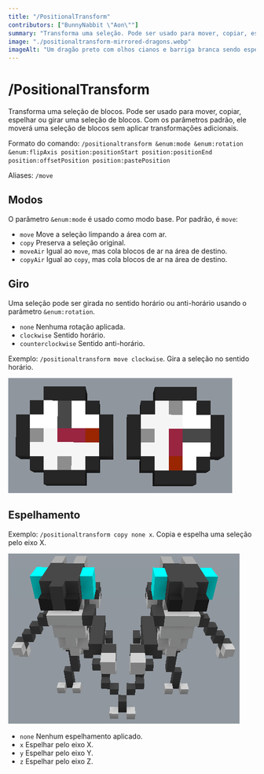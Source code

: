 ```yaml
---
title: "/PositionalTransform"
contributors: ["BunnyNabbit \"Aon\""]
summary: "Transforma uma seleção. Pode ser usado para mover, copiar, espelhar ou girar uma seleção de blocos."
image: "./positionaltransform-mirrored-dragons.webp"
imageAlt: "Um dragão preto com olhos cianos e barriga branca sendo espelhado horizontalmente pela mão. O dragão está em forma bípede e uma mão está mais próxima do centro que a outra."
---
```


# /PositionalTransform

Transforma uma seleção de blocos. Pode ser usado para mover, copiar, espelhar ou girar uma seleção de blocos. Com os parâmetros padrão, ele moverá uma seleção de blocos sem aplicar transformações adicionais.

Formato do comando: `/positionaltransform &enum:mode &enum:rotation &enum:flipAxis position:positionStart position:positionEnd position:offsetPosition position:pastePosition`

Aliases: `/move`

## Modos

O parâmetro `&enum:mode` é usado como modo base. Por padrão, é `move`:

- `move` Move a seleção limpando a área com ar.
- `copy` Preserva a seleção original.
- `moveAir` Igual ao `move`, mas cola blocos de ar na área de destino.
- `copyAir` Igual ao `copy`, mas cola blocos de ar na área de destino.

## Giro

Uma seleção pode ser girada no sentido horário ou anti-horário usando o parâmetro `&enum:rotation`.

- `none` Nenhuma rotação aplicada.
- `clockwise` Sentido horário.
- `counterclockwise` Sentido anti-horário.

Exemplo: `/positionaltransform move clockwise`. Gira a seleção no sentido horário.

![Dois relógios lado a lado. O relógio da esquerda tem o ponteiro vermelho apontando para a direita e o da direita apontando para baixo.](./positionaltransform-clocks.webp)

## Espelhamento

Exemplo: `/positionaltransform copy none x`. Copia e espelha uma seleção pelo eixo X.

![Um dragão preto com olhos cianos e barriga branca sendo espelhado horizontalmente pela mão. O dragão está em forma bípede e uma mão está mais próxima do centro que a outra.](./positionaltransform-mirrored-dragons.webp)

- `none` Nenhum espelhamento aplicado.
- `x` Espelhar pelo eixo X.
- `y` Espelhar pelo eixo Y.
- `z` Espelhar pelo eixo Z.